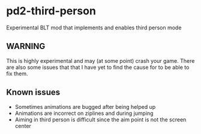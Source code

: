 # pd2-third-person
Experimental BLT mod that implements and enables third person mode

## WARNING
This is highly experimental and may (at some point) crash your game. There are also some issues that that I have yet to find the cause for to be able to fix them.

## Known issues
- Sometimes animations are bugged after being helped up
- Animations are incorrect on ziplines and during jumping
- Aiming in third person is difficult since the aim point is not the screen center
